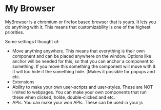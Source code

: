 # My Browser
MyBrowser is a chromium or firefox based browser that is yours. It lets you do anything with it. This means that customizability is one of the highest priorities.

Some settings I thought of:

 - Move anything anywhere. This means that everything is their own component and can be placed anywhere on the window. Options like anchor will be needed for this, so that you can anchor a component to something. If you move this something the component will move with it. It will too hide if the something hide. (Makes it possible for popups and etc.
 - Extensions
 - Ability to make your own user-scripts and user-styles. These are NOT limited to webpages. You can make your own components that run these when clicked, holde, double-clicked and etc.
 - APIs. You can make your won APIs. These can be used in your js
<!--stackedit_data:
eyJoaXN0b3J5IjpbLTEwMTEzNjU5MTNdfQ==
-->